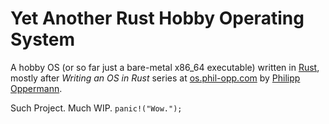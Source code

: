 # Yet Another Rust Hobby Operating System

A hobby OS (or so far just a bare-metal x86\_64 executable) written in [Rust](https://www.rust-lang.org/), mostly after _Writing an OS in Rust_ series at [os.phil-opp.com](https://os.phil-opp.com) by [Philipp Oppermann](https://github.com/phil-opp).

Such Project. Much WIP. `panic!("Wow.");`
